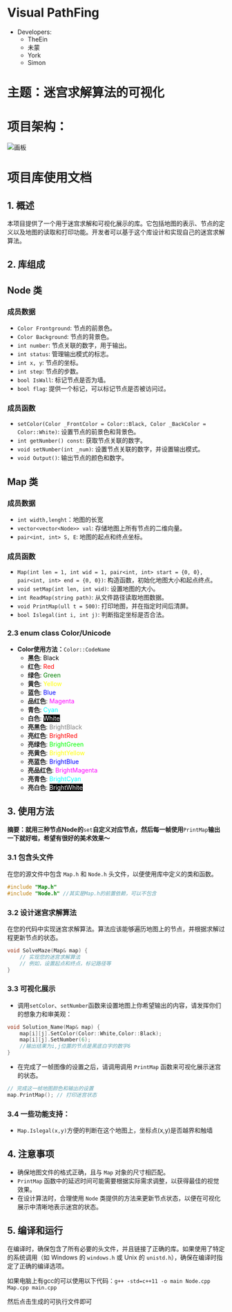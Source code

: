 # Visual PathFing

- Developers:
  - TheEin
  - 未蒙
  - York
  - Simon

# 主题：迷宫求解算法的可视化
# 项目架构：
![画板](https://cdn.nlark.com/yuque/0/2024/jpeg/50620204/1733736557280-1c0d5a0c-484c-4dbe-8fad-58df5b3fc181.jpeg)


# 项目库使用文档
## 1. 概述
本项目提供了一个用于迷宫求解和可视化展示的库。它包括地图的表示、节点的定义以及地图的读取和打印功能。开发者可以基于这个库设计和实现自己的迷宫求解算法。

## 2. 库组成
## Node 类
### 成员数据
+ `Color Frontground`: 节点的前景色。
+ `Color Background`: 节点的背景色。
+ `int number`: 节点关联的数字，用于输出。
+ `int status`: 管理输出模式的标志。
+ `int x, y`: 节点的坐标。
+ `int step`: 节点的步数。
+ `bool IsWall`: 标记节点是否为墙。
+ `bool flag`: 提供一个标记，可以标记节点是否被访问过。

### 成员函数
+ `setColor(Color _FrontColor = Color::Black, Color _BackColor = Color::White)`: 设置节点的前景色和背景色。
+ `int getNumber() const`: 获取节点关联的数字。
+ `void setNumber(int _num)`: 设置节点关联的数字，并设置输出模式。
+ `void Output()`: 输出节点的颜色和数字。

## Map 类
### 成员数据
+ `int width,lenght`：地图的长宽
+ `vector<vector<Node>> val`: 存储地图上所有节点的二维向量。
+ `pair<int, int> S, E`: 地图的起点和终点坐标。

### 成员函数
+ `Map(int len = 1, int wid = 1, pair<int, int> start = {0, 0}, pair<int, int> end = {0, 0})`: 构造函数，初始化地图大小和起点终点。
+ `void setMap(int len, int wid)`: 设置地图的大小。
+ `int ReadMap(string path)`: 从文件路径读取地图数据。
+ `void PrintMap(ull t = 500)`: 打印地图，并在指定时间后清屏。
+ `bool Islegal(int i, int j)`: 判断指定坐标是否合法。

### 2.3 enum class Color/Unicode
+ **Color使用方法：**`Color::CodeName`
    - **黑色**: <font style="color:black;">Black</font>
    - **红色**: <font style="color:red;">Red</font>
    - **绿色**: <font style="color:green;">Green</font>
    - **黄色**: <font style="color:yellow;">Yellow</font>
    - **蓝色**: <font style="color:blue;">Blue</font>
    - **品红色**: <font style="color:magenta;">Magenta</font>
    - **青色**: <font style="color:cyan;">Cyan</font>
    - **白色**: <font style="color:white;background-color:#000000;">White</font>
    - **亮黑色**: <font style="color:#808080;">BrightBlack</font>
    - **亮红色**: <font style="color:#ff0000;">BrightRed</font>
    - **亮绿色**: <font style="color:#00ff00;">BrightGreen</font>
    - **亮黄色**: <font style="color:#ffff00;">BrightYellow</font>
    - **亮蓝色**: <font style="color:#0000ff;">BrightBlue</font>
    - **亮品红色**: <font style="color:#ff00ff;">BrightMagenta</font>
    - **亮青色**: <font style="color:#00ffff;">BrightCyan</font>
    - **亮白色**: <font style="color:#ffffff;background-color:#000000;">BrightWhite</font>

## 3. 使用方法
**摘要：就用三种节点Node的**`set`**自定义对应节点，然后每一帧使用**`PrintMap`**输出一下就好啦，希望有很好的美术效果～**

### 3.1 包含头文件
在您的源文件中包含 `Map.h` 和 `Node.h` 头文件，以便使用库中定义的类和函数。

```cpp
#include "Map.h"
#include "Node.h" //其实是Map.h的前置依赖，可以不包含
```

### 3.2 设计迷宫求解算法
在您的代码中实现迷宫求解算法。算法应该能够遍历地图上的节点，并根据求解过程更新节点的状态。

```cpp
void SolveMaze(Map& map) {
    // 实现您的迷宫求解算法
    // 例如，设置起点和终点，标记路径等
}
```

### 3.3 可视化展示
+ 调用`setColor`、`setNumber`函数来设置地图上你希望输出的内容，请发挥你们的想象力和审美观：

```cpp
void Solution_Name(Map& map) {
    map[i][j].SetColor(Color::White,Color::Black);
    map[i][j].SetNumber(6);
    //输出结果为i,j位置的节点是黑底白字的数字6
}
```

+ 在完成了一帧图像的设置之后，请调用调用 `PrintMap` 函数来可视化展示迷宫的状态。

```cpp
// 完成这一帧地图颜色和输出的设置
map.PrintMap(); // 打印迷宫状态
```

### 3.4 一些功能支持：
+ `Map.Islegal(x,y)`方便的判断在这个地图上，坐标点(x,y)是否越界和触墙

## 4. 注意事项
+ 确保地图文件的格式正确，且与 `Map` 对象的尺寸相匹配。
+ `PrintMap` 函数中的延迟时间可能需要根据实际需求调整，以获得最佳的视觉效果。
+ 在设计算法时，合理使用 `Node` 类提供的方法来更新节点状态，以便在可视化展示中清晰地表示迷宫的状态。

## 5. 编译和运行
在编译时，确保包含了所有必要的头文件，并且链接了正确的库。如果使用了特定的系统调用（如 Windows 的 `windows.h` 或 Unix 的 `unistd.h`），确保在编译时指定了正确的编译选项。

如果电脑上有gcc的可以使用以下代码：`g++ -std=c++11 -o main Node.cpp Map.cpp main.cpp`

然后点击生成的可执行文件即可


